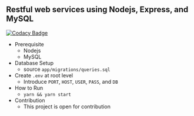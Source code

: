 ## **Restful web services using Nodejs, Express, and MySQL**

[![Codacy Badge](https://api.codacy.com/project/badge/Grade/10241331063648198e93d0184a239bb5)](https://app.codacy.com/manual/amittgunjal/nodejs-restful-api?utm_source=github.com&utm_medium=referral&utm_content=amitgunjal/nodejs-restful-api&utm_campaign=Badge_Grade_Dashboard)

 - Prerequisite 
	 - Nodejs
	 - MySQL
 - Database Setup
	 - source `app/migrations/queries.sql`
 - Create `.env` at root level
	 - Introduce `PORT`, `HOST`, `USER`, `PASS`, and `DB`
 - How to Run
	 - `yarn && yarn start`
 - Contribution
	 - This project is open for contribution
